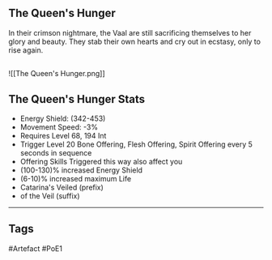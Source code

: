 ## The Queen's Hunger
In their crimson nightmare, the Vaal are still sacrificing themselves to her glory and beauty.
They stab their own hearts and cry out in ecstasy, only to rise again.
##
![[The Queen's Hunger.png]]
## The Queen's Hunger Stats
- Energy Shield: (342-453)
- Movement Speed: -3%
- Requires Level 68, 194 Int
- Trigger Level 20 Bone Offering, Flesh Offering, Spirit Offering every 5 seconds in sequence
- Offering Skills Triggered this way also affect you
- (100-130)% increased Energy Shield
- (6-10)% increased maximum Life
- Catarina's Veiled (prefix)
- of the Veil (suffix)


---
## Tags
#Artefact
#PoE1